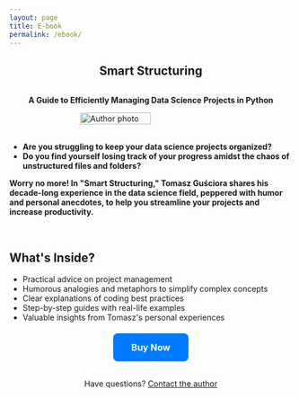 ```yaml
---
layout: page
title: E-book
permalink: /ebook/
---
```

<script type="text/javascript" src="https://payhip.com/payhip.js"></script>

<h2 style="text-align: center;"><strong>Smart Structuring</strong></h2>
<div style="display: flex; justify-content: center; align-items: center;">
    <p style="text-align: center;"><strong>A Guide to Efficiently Managing Data Science Projects in Python</strong></p>
</div>
<div style="display: flex; justify-content: center; align-items: center;">
    <br>
    <img src="../../../assets/images/my_photo.jpg" alt="Author photo" width="50%" height="auto">
</div>
<br>
<p style="text-align: justify;">
    <strong>
        <ul>
            <li>Are you struggling to keep your data science projects organized?</li>
            <li>Do you find yourself losing track of your progress amidst the chaos of unstructured files and folders?</li>
        </ul>
        Worry no more! In "Smart Structuring," Tomasz Guściora shares his decade-long experience in the data science field, peppered with humor and personal anecdotes, to help you streamline your projects and increase productivity.
    </strong>
</p>
<br>
<div>
    <h2><strong>What's Inside?</strong></h2>
    <ul>
        <li>Practical advice on project management</li>
        <li>Humorous analogies and metaphors to simplify complex concepts</li>
        <li>Clear explanations of coding best practices</li>
        <li>Step-by-step guides with real-life examples</li>
        <li>Valuable insights from Tomasz's personal experiences</li>
    </ul>
</div>
<div style="text-align: center; margin-top: 20px;">
    <a href="https://payhip.com/b/4pz9P" target="_blank" style="background-color: #007BFF; color: white; padding: 15px 32px; text-align: center; text-decoration: none; display: inline-block; font-size: 16px; border-radius: 8px;">
        <strong>Buy Now</strong>
    </a>
</div>
<br>
<div style="text-align: center;">
    <p>Have questions? <a href="mailto:tomasz@demystifAI.blog">Contact the author</a></p>
</div>

